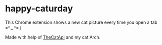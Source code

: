 # happy-caturday

This Chrome extension shows a new cat picture every time you open a tab =^._.^= ∫   

Made with help of [TheCatApi](https://docs.thecatapi.com/#thecatapi--developer-experience) and my cat Arch.






